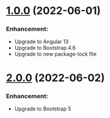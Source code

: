 # [1.0.0](https://www.npmjs.com/package/@charmedme/ngx-treeview) (2022-06-01)

### Enhancement:

- Upgrade to Angular 13
- Upgrade to Bootstrap 4.6
- Upgrade to new package-lock file

# [2.0.0](https://www.npmjs.com/package/@charmedme/ngx-treeview) (2022-06-02)

### Enhancement:

- Upgrade to Bootstrap 5
